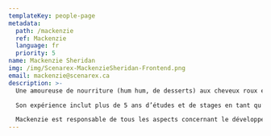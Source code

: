 ```yaml
---
templateKey: people-page
metadata:
  path: /mackenzie
  ref: Mackenzie
  language: fr
  priority: 5
name: Mackenzie Sheridan
img: /img/Scenarex-MackenzieSheridan-Frontend.png
email: mackenzie@scenarex.ca
description: >-
  Une amoureuse de nourriture (hum hum, de desserts) aux cheveux roux et la plus jeune membre de notre équipe, Mackenzie travaille chez SCENAREX depuis 2018. Voulant initialement devenir ingénieure chimiste, elle n’a pu s’empêcher d’être séduite par le monde de la programmation, a réorienté sa carrière en conséquence et navigue maintenant avec plaisir l’univers blockchain.

  Son expérience inclut plus de 5 ans d’études et de stages en tant qu’analyste informatique et développeur d’applications pour les secteurs public et privé. Elle détient un Baccalauréat ès Sciences Appliquées (B.Sc.A.) en génie chimique et Baccalauréat ès Sciences (B. Sc.) en technologie informatique.

  Mackenzie est responsable de tous les aspects concernant le développement front-end de nos plateformes web ainsi que d’assurer optimisation de l’expérience utilisateur
---
```

